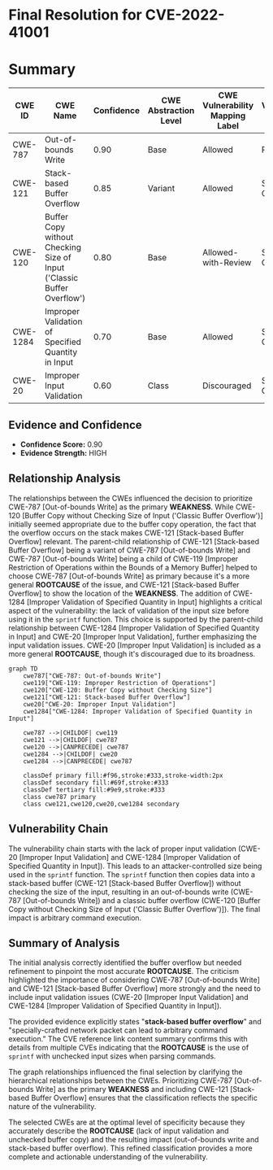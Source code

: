 # Final Resolution for CVE-2022-41001

# Summary
| CWE ID | CWE Name | Confidence | CWE Abstraction Level | CWE Vulnerability Mapping Label | CWE-Vulnerability Mapping Notes |
|---|---|---|---|---|---|
| CWE-787 | Out-of-bounds Write | 0.90 | Base | Allowed | Primary CWE |
| CWE-121 | Stack-based Buffer Overflow | 0.85 | Variant | Allowed | Secondary Candidate |
| CWE-120 | Buffer Copy without Checking Size of Input ('Classic Buffer Overflow') | 0.80 | Base | Allowed-with-Review | Secondary Candidate |
| CWE-1284 | Improper Validation of Specified Quantity in Input | 0.70 | Base | Allowed | Secondary Candidate |
| CWE-20 | Improper Input Validation | 0.60 | Class | Discouraged | Secondary Candidate |

## Evidence and Confidence

*   **Confidence Score:** 0.90
*   **Evidence Strength:** HIGH

## Relationship Analysis
The relationships between the CWEs influenced the decision to prioritize CWE-787 [Out-of-bounds Write] as the primary **WEAKNESS**. While CWE-120 [Buffer Copy without Checking Size of Input ('Classic Buffer Overflow')] initially seemed appropriate due to the buffer copy operation, the fact that the overflow occurs on the stack makes CWE-121 [Stack-based Buffer Overflow] relevant. The parent-child relationship of CWE-121 [Stack-based Buffer Overflow] being a variant of CWE-787 [Out-of-bounds Write] and CWE-787 [Out-of-bounds Write] being a child of CWE-119 [Improper Restriction of Operations within the Bounds of a Memory Buffer] helped to choose CWE-787 [Out-of-bounds Write] as primary because it's a more general **ROOTCAUSE** of the issue, and CWE-121 [Stack-based Buffer Overflow] to show the location of the **WEAKNESS**. The addition of CWE-1284 [Improper Validation of Specified Quantity in Input] highlights a critical aspect of the vulnerability: the lack of validation of the input size before using it in the `sprintf` function. This choice is supported by the parent-child relationship between CWE-1284 [Improper Validation of Specified Quantity in Input] and CWE-20 [Improper Input Validation], further emphasizing the input validation issues. CWE-20 [Improper Input Validation] is included as a more general **ROOTCAUSE**, though it's discouraged due to its broadness.

```mermaid
graph TD
    cwe787["CWE-787: Out-of-bounds Write"]
    cwe119["CWE-119: Improper Restriction of Operations"]
    cwe120["CWE-120: Buffer Copy without Checking Size"]
    cwe121["CWE-121: Stack-based Buffer Overflow"]
    cwe20["CWE-20: Improper Input Validation"]
    cwe1284["CWE-1284: Improper Validation of Specified Quantity in Input"]

    cwe787 -->|CHILDOF| cwe119
    cwe121 -->|CHILDOF| cwe787
    cwe120 -->|CANPRECEDE| cwe787
    cwe1284 -->|CHILDOF| cwe20
    cwe1284 -->|CANPRECEDE| cwe787

    classDef primary fill:#f96,stroke:#333,stroke-width:2px
    classDef secondary fill:#69f,stroke:#333
    classDef tertiary fill:#9e9,stroke:#333
    class cwe787 primary
    class cwe121,cwe120,cwe20,cwe1284 secondary
```

## Vulnerability Chain
The vulnerability chain starts with the lack of proper input validation (CWE-20 [Improper Input Validation] and CWE-1284 [Improper Validation of Specified Quantity in Input]). This leads to an attacker-controlled size being used in the `sprintf` function. The `sprintf` function then copies data into a stack-based buffer (CWE-121 [Stack-based Buffer Overflow]) without checking the size of the input, resulting in an out-of-bounds write (CWE-787 [Out-of-bounds Write]) and a classic buffer overflow (CWE-120 [Buffer Copy without Checking Size of Input ('Classic Buffer Overflow')]). The final impact is arbitrary command execution.

## Summary of Analysis
The initial analysis correctly identified the buffer overflow but needed refinement to pinpoint the most accurate **ROOTCAUSE**. The criticism highlighted the importance of considering CWE-787 [Out-of-bounds Write] and CWE-121 [Stack-based Buffer Overflow] more strongly and the need to include input validation issues (CWE-20 [Improper Input Validation] and CWE-1284 [Improper Validation of Specified Quantity in Input]).

The provided evidence explicitly states "**stack-based buffer overflow**" and "specially-crafted network packet can lead to arbitrary command execution." The CVE reference link content summary confirms this with details from multiple CVEs indicating that the **ROOTCAUSE** is the use of `sprintf` with unchecked input sizes when parsing commands.

The graph relationships influenced the final selection by clarifying the hierarchical relationships between the CWEs. Prioritizing CWE-787 [Out-of-bounds Write] as the primary **WEAKNESS** and including CWE-121 [Stack-based Buffer Overflow] ensures that the classification reflects the specific nature of the vulnerability.

The selected CWEs are at the optimal level of specificity because they accurately describe the **ROOTCAUSE** (lack of input validation and unchecked buffer copy) and the resulting impact (out-of-bounds write and stack-based buffer overflow). This refined classification provides a more complete and actionable understanding of the vulnerability.
